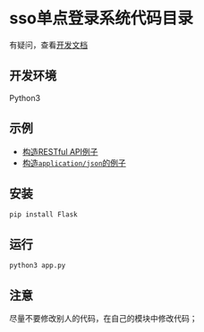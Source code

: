 # sso单点登录系统代码目录

有疑问，查看[开发文档](https://github.com/Svtter/Flask-sso/wiki)

## 开发环境

Python3


## 示例

- [构造RESTful API例子](./example-register.py)
- [构造`application/json`的例子](example-json.py)

## 安装

```
pip install Flask
```

## 运行

```
python3 app.py
```

## 注意

尽量不要修改别人的代码，在自己的模块中修改代码；
